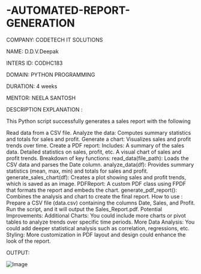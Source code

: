 # -AUTOMATED-REPORT-GENERATION



COMPANY: CODETECH IT SOLUTIONS

NAME: D.D.V.Deepak 

INTERS ID:  CODHC183

DOMAIN: PYTHON PROGRAMMING

DURATION: 4 weeks 

MENTOR: NEELA SANTOSH

DESCRIPTION EXPLANATION :

 This Python script successfully generates a sales report with the following 

Read data from a CSV file.
Analyze the data: Computes summary statistics and totals for sales and profit.
Generate a chart: Visualizes sales and profit trends over time.
Create a PDF report: Includes:
A summary of the sales data.
Detailed statistics on sales, profit, etc.
A visual chart of sales and profit trends.
Breakdown of key functions:
read_data(file_path): Loads the CSV data and parses the Date column.
analyze_data(df): Provides summary statistics (mean, max, min) and totals for sales and profit.
generate_sales_chart(df): Creates a plot showing sales and profit trends, which is saved as an image.
PDFReport: A custom PDF class using FPDF that formats the report and embeds the chart.
generate_pdf_report(): Combines the analysis and chart to create the final report.
How to use :
Prepare a CSV file (data.csv) containing the columns Date, Sales, and Profit.
Run the script, and it will output the Sales_Report.pdf.
Potential Improvements:
Additional Charts: You could include more charts or pivot tables to analyze trends over specific time periods.
More Data Analysis: You could add deeper statistical analysis such as correlation, regressions, etc.
Styling: More customization in PDF layout and design could enhance the look of the report.

OUTPUT:

![Image](https://github.com/user-attachments/assets/7230d130-c04a-4f03-8353-86ac7527cee4)
